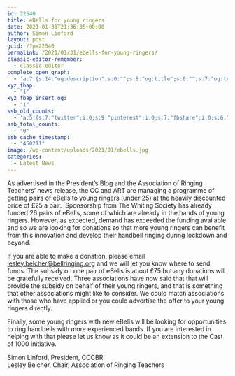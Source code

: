 ```yaml
---
id: 22540
title: eBells for young ringers
date: 2021-01-31T21:36:35+00:00
author: Simon Linford
layout: post
guid: /?p=22540
permalink: /2021/01/31/ebells-for-young-ringers/
classic-editor-remember:
  - classic-editor
complete_open_graph:
  - 'a:7:{s:14:"og:description";s:0:"";s:8:"og:title";s:0:"";s:7:"og:type";s:0:"";s:12:"twitter:card";s:7:"summary";s:15:"twitter:creator";s:0:"";s:19:"twitter:description";s:0:"";s:8:"og:image";s:5:"22542";}'
xyz_fbap:
  - "1"
xyz_fbap_insert_og:
  - "1"
ssb_old_counts:
  - 'a:5:{s:7:"twitter";i:0;s:9:"pinterest";i:0;s:7:"fbshare";i:0;s:6:"reddit";i:0;s:6:"tumblr";N;}'
ssb_total_counts:
  - "0"
ssb_cache_timestamp:
  - "450211"
image: /wp-content/uploads/2021/01/ebells.jpg
categories:
  - Latest News
---
```

As advertised in the President’s Blog and the Association of Ringing Teachers’ news release, the CC and ART are managing a programme of getting pairs of eBells to young ringers (under 25) at the heavily discounted price of £25 a pair.  Sponsorship from The Whiting Society has already funded 26 pairs of eBells, some of which are already in the hands of young ringers. However, as expected, demand has exceeded the funding available and so we are looking for donations so that more young ringers can benefit from this innovation and develop their handbell ringing during lockdown and beyond.

If you are able to make a donation, please email <lesley.belcher@bellringing.org> and we will let you know where to send funds. The subsidy on one pair of eBells is about £75 but any donations will be gratefully received. Three associations have now said that that will provide the subsidy on behalf of their young ringers, and that is something that other associations might like to consider. We could match associations with those who have applied or you could advertise the offer to your young ringers directly.

Finally, some young ringers with new eBells will be looking for opportunities to ring handbells with more experienced bands. If you are interested in helping with that please let us know as it could be an extension to the Cast of 1000 initiative.

Simon Linford, President, CCCBR  
Lesley Belcher, Chair, Association of Ringing Teachers
